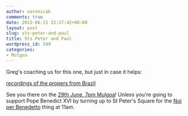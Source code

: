 ```yaml
---
author: veronicab
comments: true
date: 2012-06-21 22:27:42+00:00
layout: post
slug: sts-peter-and-paul
title: Sts Peter and Paul
wordpress_id: 549
categories:
- Mulgoa
---
```


Greg's coaching us for this one, but just in case it helps:

[recordings of the propers from Brazil](http://www.christusrex.org/www2/cantgreg/missa_ss_petri_et_pauli_apostolorum.html)

See you there on the [29th June, 7pm Mulgoa](http://repleatur.net/events/sts-peter-and-paul/)!  Unless you're going to support Pope Benedict XVI by turning up to St Peter's Square for the [Noi per Benedetto](http://www.youtube.com/watch?feature=player_embedded&v=Tcpa2MvUfPQ) thing at 11am.

